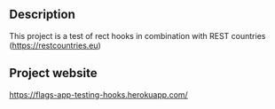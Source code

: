 ## Description
This project is a test of rect hooks in combination with REST countries (https://restcountries.eu)

## Project website
https://flags-app-testing-hooks.herokuapp.com/

